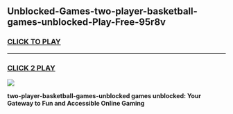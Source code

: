 
## Unblocked-Games-two-player-basketball-games-unblocked-Play-Free-95r8v
<h3>
<a href="https://premium76.site?title=two-player-basketball-games-unblocked&ref=21A">CLICK TO PLAY</a></h3>
<hr>

<h3>
<a href="https://premium76.site?title=two-player-basketball-games-unblocked&ref=21A">CLICK 2 PLAY</a>
  
</h3>

<a href="https://premium76.site?title=two-player-basketball-games-unblocked&ref=21A"><img src="https://clearcache.store/games.png"></a>


**two-player-basketball-games-unblocked games unblocked: Your Gateway to Fun and Accessible Online Gaming**
